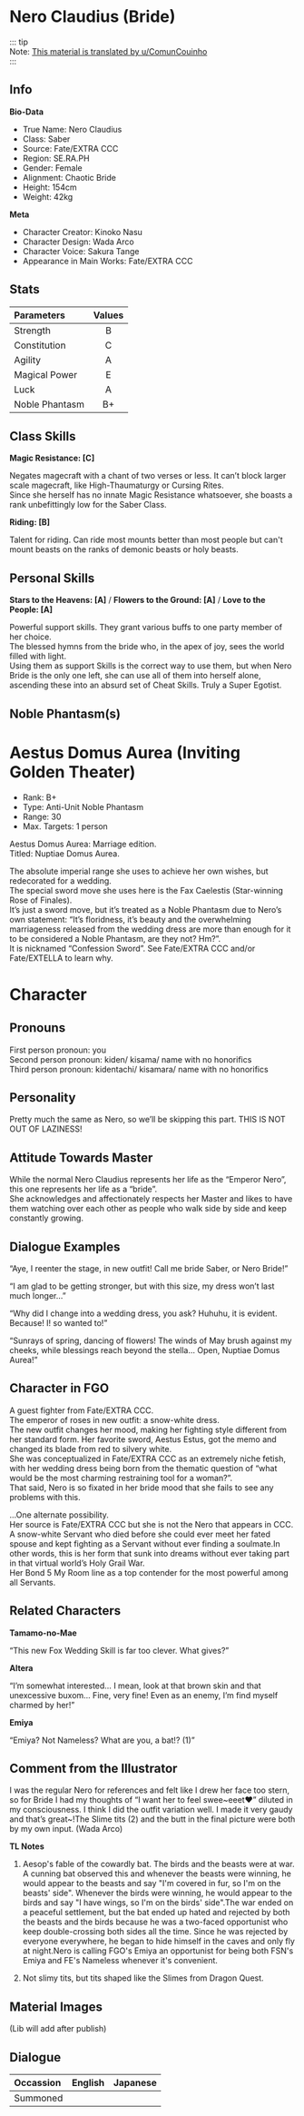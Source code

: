 # Nero Claudius (Bride)  
  
::: tip  
Note: [This material is translated by u/ComunCouinho](https://www.reddit.com/r/grandorder/comments/beucus/nero_claudius_brides_servant_profile_from/)  
:::  
  
  
## Info  
  
**Bio-Data**  
  
- True Name: Nero Claudius  
- Class: Saber  
- Source: Fate/EXTRA CCC  
- Region: SE.RA.PH  
- Gender: Female  
- Alignment: Chaotic Bride  
- Height: 154cm  
- Weight: 42kg  
  
**Meta**  
  
- Character Creator: Kinoko Nasu  
- Character Design: Wada Arco  
- Character Voice: Sakura Tange  
- Appearance in Main Works: Fate/EXTRA CCC  
  
## Stats  
  
| Parameters | Values |  
|:--------|:--------:|  
| Strength | B |  
| Constitution | C |  
| Agility | A |  
| Magical Power | E |  
| Luck | A |  
| Noble Phantasm | B+ |  
  
## Class Skills  
  
**Magic Resistance: [C]**  
  
Negates magecraft with a chant of two verses or less. It can’t block larger scale magecraft, like High-Thaumaturgy or Cursing Rites.  
Since she herself has no innate Magic Resistance whatsoever, she boasts a rank unbefittingly low for the Saber Class.  
  
**Riding: [B]**  
  
Talent for riding. Can ride most mounts better than most people but can't mount beasts on the ranks of demonic beasts or holy beasts.  
  
## Personal Skills  
  
**Stars to the Heavens: [A]** / **Flowers to the Ground: [A]** / **Love to the People: [A]**  
  
Powerful support skills. They grant various buffs to one party member of her choice.  
The blessed hymns from the bride who, in the apex of joy, sees the world filled with light.  
Using them as support Skills is the correct way to use them, but when Nero Bride is the only one left, she can use all of them into herself alone, ascending these into an absurd set of Cheat Skills. Truly a Super Egotist.  
  
  
  
## Noble Phantasm(s)  
  
# Aestus Domus Aurea (Inviting Golden Theater)  
- Rank: B+  
- Type: Anti-Unit Noble Phantasm  
- Range: 30  
- Max. Targets: 1 person  
   
Aestus Domus Aurea: Marriage edition.  
Titled: Nuptiae Domus Aurea.  
  
The absolute imperial range she uses to achieve her own wishes, but redecorated for a wedding.  
The special sword move she uses here is the Fax Caelestis (Star-winning Rose of Finales).  
It’s just a sword move, but it’s treated as a Noble Phantasm due to Nero’s own statement: “It’s floridness, it’s beauty and the overwhelming marriageness released from the wedding dress are more than enough for it to be considered a Noble Phantasm, are they not? Hm?”.  
It is nicknamed “Confession Sword”. See Fate/EXTRA CCC and/or Fate/EXTELLA to learn why.  
  
# Character  
  
## Pronouns  
  
First person pronoun: you  
Second person pronoun: kiden/ kisama/ name with no honorifics  
Third person pronoun: kidentachi/ kisamara/ name with no honorifics  
  
## Personality  
  
Pretty much the same as Nero, so we’ll be skipping this part. THIS IS NOT OUT OF LAZINESS!  
  
## Attitude Towards Master  
  
While the normal Nero Claudius represents her life as the “Emperor Nero”, this one represents her life as a “bride”.  
She acknowledges and affectionately respects her Master and likes to have them watching over each other as people who walk side by side and keep constantly growing.  
  
## Dialogue Examples  
  
“Aye, I reenter the stage, in new outfit! Call me bride Saber, or Nero Bride!”  
  
“I am glad to be getting stronger, but with this size, my dress won’t last much longer…”  
  
“Why did I change into a wedding dress, you ask? Huhuhu, it is evident. Because! I! so wanted to!”  
  
“Sunrays of spring, dancing of flowers! The winds of May brush against my cheeks, while blessings reach beyond the stella… Open, Nuptiae Domus Aurea!”  
  
## Character in FGO  
  
A guest fighter from Fate/EXTRA CCC.  
The emperor of roses in new outfit: a snow-white dress.  
The new outfit changes her mood, making her fighting style different from her standard form. Her favorite sword, Aestus Estus, got the memo and changed its blade from red to silvery white.  
She was conceptualized in Fate/EXTRA CCC as an extremely niche fetish, with her wedding dress being born from the thematic question of “what would be the most charming restraining tool for a woman?”.  
That said, Nero is so fixated in her bride mood that she fails to see any problems with this.  
  
…One alternate possibility.  
Her source is Fate/EXTRA CCC but she is not the Nero that appears in CCC.  
A snow-white Servant who died before she could ever meet her fated spouse and kept fighting as a Servant without ever finding a soulmate.In other words, this is her form that sunk into dreams without ever taking part in that virtual world’s Holy Grail War.  
Her Bond 5 My Room line as a top contender for the most powerful among all Servants.  
  
## Related Characters  
  
**Tamamo-no-Mae**  
  
“This new Fox Wedding Skill is far too clever. What gives?”  
  
**Altera**  
  
“I’m somewhat interested… I mean, look at that brown skin and that unexcessive buxom… Fine, very fine! Even as an enemy, I’m find myself charmed by her!”  
  
**Emiya**  
  
“Emiya? Not Nameless? What are you, a bat!? (1)”  
  
## Comment from the Illustrator  
  
I was the regular Nero for references and felt like I drew her face too stern, so for Bride I had my thoughts of “I want her to feel swee~eeet♥” diluted in my consciousness. I think I did the outfit variation well. I made it very gaudy and that’s great~!The Slime tits (2) and the butt in the final picture were both by my own input. (Wada Arco)  
  
**TL Notes**  
  
1. Aesop's fable of the cowardly bat. The birds and the beasts were at war. A cunning bat observed this and whenever the beasts were winning, he would appear to the beasts and say "I'm covered in fur, so I'm on the beasts' side". Whenever the birds were winning, he would appear to the birds and say "I have wings, so I'm on the birds' side".The war ended on a peaceful settlement, but the bat ended up hated and rejected by both the beasts and the birds because he was a two-faced opportunist who keep double-crossing both sides all the time. Since he was rejected by everyone everywhere, he began to hide himself in the caves and only fly at night.Nero is calling FGO's Emiya an opportunist for being both FSN's Emiya and FE's Nameless whenever it's convenient.  
  
2. Not slimy tits, but tits shaped like the Slimes from Dragon Quest.  
  
## Material Images  
  
(Lib will add after publish)  
  
## Dialogue  
  
| Occassion | English | Japanese |  
|:--------|:--------:|:--------:|  
| Summoned |  |  |  